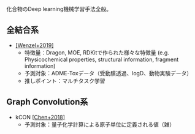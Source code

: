 化合物のDeep learning機械学習手法全般。

## 全結合系

* [[Wenzel+2019]](https://doi.org/10.1021/acs.jcim.8b00785)
  * 特徴量：Dragon, MOE, RDKitで作られた様々な特徴量 (e.g. Physicochemical properties, structural information, fragment information)
  * 予測対象：ADME-Toxデータ（受動膜透過、logD、動物実験データ）
  * 推しポイント：マルチタスク学習
  
## Graph Convolution系
* kCON [[Chen+2018]](https://pubs.acs.org/doi/10.1021/acs.jctc.8b00149)
  * 予測対象：量子化学計算による原子単位に定義される値（雑）
  
<!--
テンプレート
* [[NAME+YYYY]](ARTICLE ADDRESS)
  * 特徴量：
  * 予測対象：
  * 推しポイント：
-->
